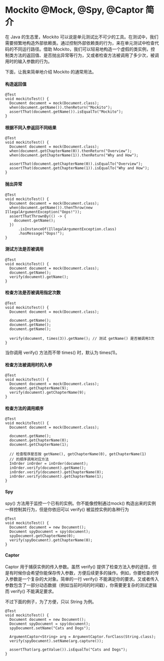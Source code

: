 # Mockito @Mock, @Spy, @Captor 简介

在 Java 的生态里，Mockito 可以说是单元测试比不可少的工具。在测试中，我们需要频繁地构造外部依赖类。通过控制外部依赖类的行为，来在单元测试中检查代码的不同运行路径。借助 Mockito，我们可以轻易地构造一个虚假的类实例，控制类方法的返回值、是否抛出异常等行为，又或者检查方法被调用了多少次，被调用时的输入参数的行为。

下面，让我来简单地介绍 Mockito 的通常用法。

#### 构造返回值

```text
@Test
void mockitoTest() {
  Document document = mock(Document.class);
  when(document.getName()).thenReturn("Mockito");
  assertThat(document.getName()).isEqualTo("Mockito");
}
```

#### 根据不同入参返回不同结果

```text
@Test
void mockitoTest() {
  Document document = mock(Document.class);
  when(document.getChapterName(0)).thenReturn("Overview");
  when(document.getChapterName(1)).thenReturn("Why and How");

  assertThat(document.getChapterName(0)).isEqualTo("Overview");
  assertThat(document.getChapterName(1)).isEqualTo("Why and How");
}
```

####  抛出异常

```text
@Test
void mockitoTest() {
  Document document = mock(Document.class);
  when(document.getName()).thenThrow(new IllegalArgumentException("Oops!"));
  assertThatThrownBy(() -> {
    document.getName();
  })
      .isInstanceOf(IllegalArgumentException.class)
      .hasMessage("Oops!");
}
```

####  测试方法是否被调用

```text
@Test
void mockitoTest() {
  Document document = mock(Document.class);
  document.getName();
  verify(document).getName();
}
```

####  检查方法是否被调用指定次数

```text
@Test
void mockitoTest() {
  Document document = mock(Document.class);

  document.getName();
  document.getName();
  document.getName();

  verify(document, times(3)).getName(); // 测试 getName() 是否被调用3次
}
```

当你调用 verify\(\) 方法而不带 times\(\) 时，默认为 times\(1\)。

#### 检查方法被调用时 的入参

```text
@Test
void mockitoTest() {
  Document document = mock(Document.class);
  document.getChapterName(9);
  verify(document).getChapterName(9);
}
```

#### 检查方法的调用顺序

```text
@Test
void mockitoTest() {
  Document document = mock(Document.class);
  
  document.getName();
  document.getChapterName(0);
  document.getChapterName(1);
  
  // 检查程序是否按 getName(), getChapterName(0), getChapterName(1)
  // 的顺序调用对应方法
  InOrder inOrder = inOrder(document);
  inOrder.verify(document).getName();
  inOrder.verify(document).getChapterName(0);
  inOrder.verify(document).getChapterName(1);
} 
```

#### Spy

spy\(\) 方法用于监控一个已有的实例。你不能像控制通过mock\(\) 构造出来的实例一样控制其行为，但是你依旧可以 verify\(\) 被监控实例的各种行为

```text
@Test
void mockitoTest() {
  Document document = new Document();
  Document spyDocument = spy(document);
  spyDocument.getChapterName(0);
  verify(spyDocument).getChapterName(0);
}
```

####  Captor 

Captor 用于捕获实例的传入参数。虽然  verify\(\)  提供了检查方法入参的途径，但是有时候你会希望你能保存传入参数，方便后续更多的操作。例如，你要检查的传入参数是一个复杂的大对象。简单的一行 verify\(\) 不能满足你的要求。又或者传入参数包含了一部分动态数据（例如当前时间的时间戳），你需要更复杂的测试逻辑而 verify\(\) 不能满足要求。

不过下面的例子，为了方便，只以 String 为例。

```text
@Test
void mockitoTest() {
  Document document = new Document();
  Document spyDocument = spy(document);
  spyDocument.setName("Cats and Dogs");

  ArgumentCaptor<String> arg = ArgumentCaptor.forClass(String.class);
  verify(spyDocument).setName(arg.capture());

  assertThat(arg.getValue()).isEqualTo("Cats and Dogs");
}
```

 




